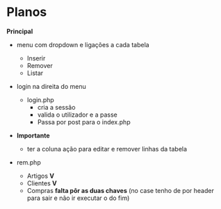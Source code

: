 # Planos


__Principal__

+ menu com dropdown e ligações a cada tabela

  - Inserir
  - Remover
  - Listar

+ login na direita do menu

  - login.php
    - cria a sessão
    - valida o utilizador e a passe
    - Passa por post para o index.php


+	__Importante__
 	- ter a coluna ação para editar e remover linhas da tabela


+ rem.php
    - Artigos __V__
    - Clientes __V__
    - Compras __falta pôr as duas chaves__ (no case tenho de por header para sair e não ir executar o do fim)
